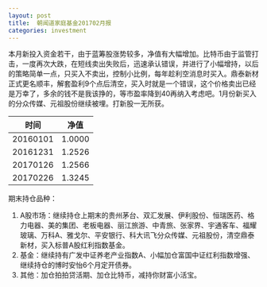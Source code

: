 ```yaml
---
layout: post
title:  朝闻道家庭基金201702月报
categories: investment
---
```

本月新投入资金若干，由于蓝筹股涨势较多，净值有大幅增加。比特币由于监管打击，一度再次大跌，在短线卖出失败后，迅速承认错误，并进行了小幅增持，以后的策略简单一点，只买入不卖出，控制小比例，每年趁利空消息时买入。鼎泰新材正式更名顺丰，解套盈利9个点后清空，买入时就是一个错误，这个价格卖出已经是万幸了，多余的钱不是我该挣的，等市盈率降到40再纳入考虑吧。1月份新买入的分众传媒、元祖股份继续被埋。打新股一无所获。

| 时间       | 净值     |
| -------- | ------ |
| 20160101 | 1.0000 |
| 20161231 | 1.2526 |
| 20170126 | 1.2566 |
| 20170226 | 1.3245 |

期末持仓品种：

1. A股市场：继续持仓上期末的贵州茅台、双汇发展、伊利股份、恒瑞医药、格力电器、美的集团、老板电器、丽江旅游、中青旅、张家界、宇通客车、福耀玻璃、万科A、雅戈尔、平安银行、科大讯飞分众传媒、元祖股份，清空鼎泰新材，买入标普A股红利指数基金。
2. 基金：继续持有广发中证养老产业指数A、小幅加仓富国中证红利指数增强、继续持仓的博时安怡6个月定开债券。
3. 其他：加仓拍拍贷活期、加仓比特币，减持你财富小活宝。


